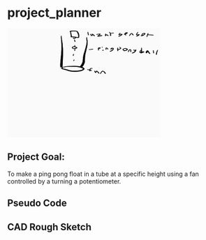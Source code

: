 # project_planner

[<img src="/images/protodraw.png" alt="protodraw.png" width="350" height="250">](/images/protodraw.png)

## Project Goal:

To make a ping pong float in a tube at a specific height using a fan controlled by a turning a potentiometer.

## Pseudo Code

## CAD Rough Sketch

